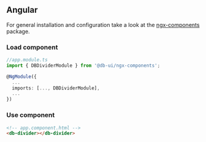 ## Angular

For general installation and configuration take a look at the [ngx-components](https://www.npmjs.com/package/@db-ui/ngx-components) package.

### Load component

```ts app.module.ts
//app.module.ts
import { DBDividerModule } from '@db-ui/ngx-components';

@NgModule({
  ...
  imports: [..., DBDividerModule],
  ...
})

```

### Use component

```html app.component.html
<!-- app.component.html -->
<db-divider></db-divider>
```

